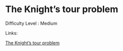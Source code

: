 # The Knight’s tour problem

Difficulty Level : Medium

Links:

[The Knight’s tour problem](https://www.geeksforgeeks.org/problems/knight-walk4521/1?itm_source=geeksforgeeks&itm_medium=article&itm_campaign=practice_card)
